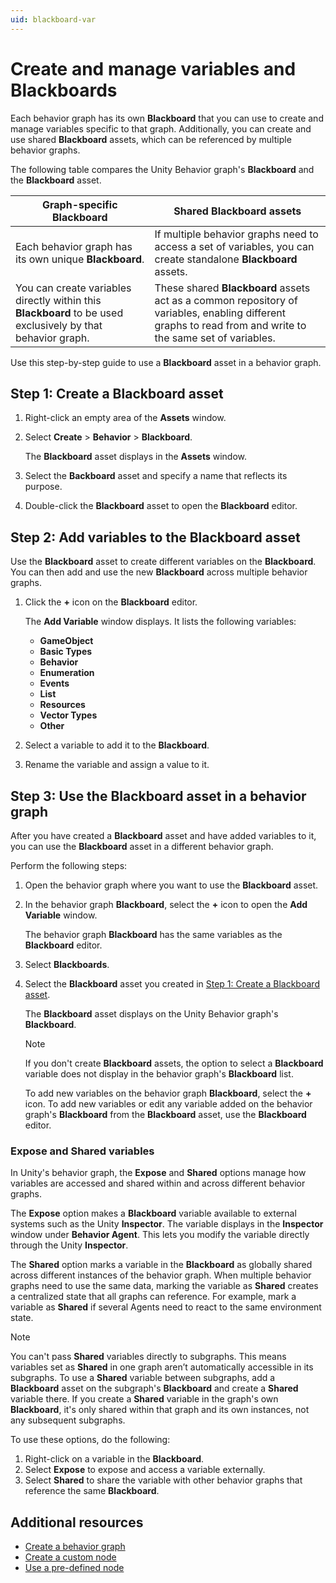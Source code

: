 ```yaml
---
uid: blackboard-var
---
```


# Create and manage variables and Blackboards

Each behavior graph has its own **Blackboard** that you can use to create and manage variables specific to that graph. Additionally, you can create and use shared **Blackboard** assets, which can be referenced by multiple behavior graphs.

The following table compares the Unity Behavior graph's **Blackboard** and the **Blackboard** asset.

| Graph-specific Blackboard | Shared Blackboard assets |
| ---------- | ------------ |
| Each behavior graph has its own unique **Blackboard**. | If multiple behavior graphs need to access a set of variables, you can create standalone **Blackboard** assets. |
| You can create variables directly within this **Blackboard** to be used exclusively by that behavior graph. | These shared **Blackboard** assets act as a common repository of variables, enabling different graphs to read from and write to the same set of variables. |

Use this step-by-step guide to use a **Blackboard** asset in a behavior graph.

## Step 1: Create a Blackboard asset

1. Right-click an empty area of the **Assets** window.
2. Select **Create** > **Behavior** > **Blackboard**.
 
   The **Blackboard** asset displays in the **Assets** window.
3. Select the **Backboard** asset and specify a name that reflects its purpose.
4. Double-click the **Blackboard** asset to open the **Blackboard** editor.

## Step 2: Add variables to the Blackboard asset

Use the **Blackboard** asset to create different variables on the **Blackboard**. You can then add and use the new **Blackboard** across multiple behavior graphs.

1. Click the **+** icon on the **Blackboard** editor. 

   The **Add Variable** window displays. It lists the following variables:

   * **GameObject**
   * **Basic Types**
   * **Behavior**
   * **Enumeration**
   * **Events**
   * **List**
   * **Resources**
   * **Vector Types**
   * **Other**

2. Select a variable to add it to the **Blackboard**.

3. Rename the variable and assign a value to it.

## Step 3: Use the Blackboard asset in a behavior graph

After you have created a **Blackboard** asset and have added variables to it, you can use the **Blackboard** asset in a different behavior graph. 

Perform the following steps:

1. Open the behavior graph where you want to use the **Blackboard** asset.

2. In the behavior graph **Blackboard**, select the **+** icon to open the **Add Variable** window.

   The behavior graph **Blackboard** has the same variables as the **Blackboard** editor.

3. Select **Blackboards**.

4. Select the **Blackboard** asset you created in [Step 1: Create a Blackboard asset](#step-1-create-a-blackboard-asset).

   The **Blackboard** asset displays on the Unity Behavior graph's **Blackboard**. 

   > [!NOTE]
   > If you don't create **Blackboard** assets, the option to select a **Blackboard** variable does not display in the behavior graph's **Blackboard** list.
   
   To add new variables on the behavior graph **Blackboard**, select the **+** icon. To add new variables or edit any variable added on the behavior graph's **Blackboard** from the **Blackboard** asset, use the **Blackboard** editor.

### Expose and Shared variables

In Unity's behavior graph, the **Expose** and **Shared** options manage how variables are accessed and shared within and across different behavior graphs.

The **Expose** option makes a **Blackboard** variable available to external systems such as the Unity **Inspector**. The variable displays in the **Inspector** window under **Behavior Agent**. This lets you modify the variable directly through the Unity **Inspector**.

The **Shared** option marks a variable in the **Blackboard** as globally shared across different instances of the behavior graph. When multiple behavior graphs need to use the same data, marking the variable as **Shared** creates a centralized state that all graphs can reference. For example, mark a variable as **Shared** if several Agents need to react to the same environment state.

> [!NOTE]
> You can't pass **Shared** variables directly to subgraphs. This means variables set as **Shared** in one graph aren’t automatically accessible in its subgraphs. To use a **Shared** variable between subgraphs, add a **Blackboard** asset on the subgraph's **Blackboard** and create a **Shared** variable there. If you create a **Shared** variable in the graph's own **Blackboard**, it's only shared within that graph and its own instances, not any subsequent subgraphs.

To use these options, do the following:

1. Right-click on a variable in the **Blackboard**.
2. Select **Expose** to expose and access a variable externally.
3. Select **Shared** to share the variable with other behavior graphs that reference the same **Blackboard**.

## Additional resources

* [Create a behavior graph](create-behavior-graph.md)
* [Create a custom node](create-custom-node.md)
* [Use a pre-defined node](predefined-node.md)